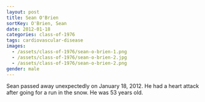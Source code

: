 ```yaml
---
layout: post
title: Sean O'Brien
sortKey: O'Brien, Sean
date: 2012-01-18
categories: class-of-1976
tags: cardiovascular-disease
images:
  - /assets/class-of-1976/sean-o-brien-1.png
  - /assets/class-of-1976/sean-o-brien-2.jpg
  - /assets/class-of-1976/sean-o-brien-2.png
gender: male
---
```

Sean passed away unexpectedly on January 18, 2012. He had a heart attack after going for a run in the snow. He was 53 years old.
